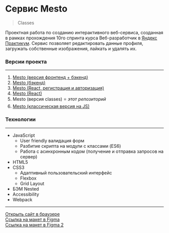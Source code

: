# **Cервис Mesto**
> Classes

Проектная работа по созданию интерактивного веб-сервиса, созданная в рамках прохождения 10го спринта курса Веб-разработчик в [Яндекс Практикум](https://practicum.yandex.ru "сервис онлайн-образования"). Сервис позволяет редактировать данные профиля, загружать собственные изображения, лайкать и удалять их.

### **Версии проекта**
***
1. [Mesto (версия фронтенд + бэкенд)](https://github.com/AlexFinokhin/react-mesto-api-full-gha)
2. [Mesto (бэкенд)](https://github.com/AlexFinokhin/express-mesto-gha)
3. [Mesto (React, регистрация и авторизация)](https://github.com/AlexFinokhin/react-mesto-auth)
4. [Mesto (React)](https://github.com/AlexFinokhin/mesto-react)
5. Mesto (версия classes) :star: *этот репозиторий*
6. [Mesto (классическая версия на JS)](https://github.com/AlexFinokhin/mesto-classic)

### **Технологии**
***
* JavaScript
  * User friendly валидация форм
  * Разбитие скрипта на модули с классами (ES6)
  * Работа с асинхронным кодом (получение и отправка запросов на сервер)
* HTML5
* CSS3
  * Адаптивный пользовательский интерфейс
  * Flexbox
  * Grid Layout
* БЭМ Nested
* Accessibility
* Webpack

***
[Открыть сайт в браузере](https://alexfinokhin.github.io/Mesto-project/)\
[Ссылка на макет в Figma](https://www.figma.com/file/2cn9N9jSkmxD84oJik7xL7/JavaScript.-Sprint-4?node-id=0%3A1)\
[Ссылка на макет в Figma 2](https://www.figma.com/file/PSdQFRHoxXJFs2FH8IXViF/JavaScript.-Sprint-9?type=design&node-id=0-1&mode=design&t=RsWA3WSJtlAPvEhN-0)

